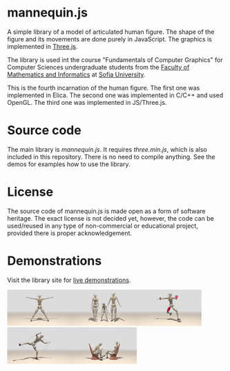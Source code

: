 # mannequin.js
A simple library of a model of articulated human figure. The shape of the figure
and its movements are done purely in JavaScript. The graphics is implemented in
[Three.js](threejs.org).

The library is used int the course "Fundamentals of Computer Graphics" for Computer
Sciences undergraduate students from the [Faculty of Mathematics and Informatics](https://www.fmi.uni-sofia.bg/en)
at [Sofia University](https://www.uni-sofia.bg/index.php/eng).

This is the fourth incarnation of the human figure. The first one was implemented
in Elica. The second one was implemented in C/C++ and used OpenGL. The third one
was implemented in JS/Three.js.

# Source code

The main library is *mannequin.js*. It requires *three.min.js*, which is also
included in this repository. There is no need to compile anything. See the demos
for examples how to use the library.

# License

The source code of mannequin.js is made open as a form of software heritage.
The exact license is not decided yet, however, the code can be used/reused in
any type of non-commercial or educational project, provided there is proper 
acknowledgement.

# Demonstrations

Visit the library site for [live demonstrations](https://boytchev.github.io/mannequin.js/).

<img src="./snapshots/demo-mannequin-01.jpg" width="150"><img src="snapshots/demo-mannequin-02.jpg" width="150"><img src="snapshots/demo-mannequin-03.jpg" width="150"><img src="snapshots/demo-mannequin-04.jpg" width="150"><img src="snapshots/demo-mannequin-05.jpg" width="150">
